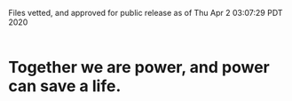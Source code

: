 Files vetted, and approved for public release as of Thu Apr  2 03:07:29 PDT 2020<br><br><h1>Together we are power, and power can save a life.</h1>
